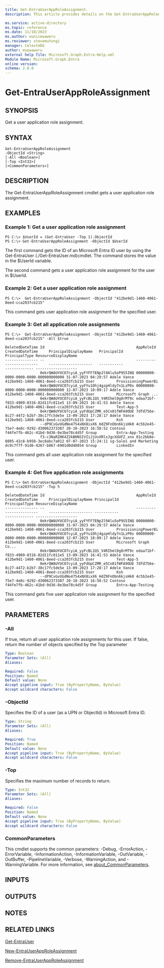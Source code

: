 ```yaml
---
title: Get-EntraUserAppRoleAssignment.
description: This article provides details on the Get-EntraUserAppRoleAssignment command.

ms.service: active-directory
ms.topic: reference
ms.date: 11/10/2023
ms.author: eunicewaweru
ms.reviewer: stevemutungi
manager: CelesteDG
author: msewaweru
external help file: Microsoft.Graph.Entra-Help.xml
Module Name: Microsoft.Graph.Entra
online version:
schema: 2.0.0
---
```


# Get-EntraUserAppRoleAssignment

## SYNOPSIS
Get a user application role assignment.

## SYNTAX

```
Get-EntraUserAppRoleAssignment
-ObjectId <String>
[-All <Boolean>]
[-Top <Int32>]
[<CommonParameters>]
```

## DESCRIPTION
The Get-EntraUserAppRoleAssignment cmdlet gets a user application role assignment.

## EXAMPLES

### Example 1: Get a user application role assignment
```
PS C:\> $UserId = (Get-EntraUser -Top 1).ObjectId
PS C:\> Get-EntraUserAppRoleAssignment -ObjectId $UserId
```

The first command gets the ID of an Microsoft Entra ID user by using the Get-EntraUser (./Get-EntraUser.md)cmdlet. 
The command stores the value in the $UserId variable.

The second command gets a user application role assignment for the user in $UserId.

### Example 2: Get a user application role assignment
```
PS C:\>  Get-EntraUserAppRoleAssignment -ObjectId "412be9d1-1460-4061-8eed-cca203fcb215"
```

This command gets user application role assignment for the specified user.

### Example 3: Get all application role assignments
```
PS C:\>  Get-EntraUserAppRoleAssignment -ObjectId "412be9d1-1460-4061-8eed-cca203fcb215" -All $true

DeletedDateTime Id                                          AppRoleId                            CreatedDateTime     PrincipalDisplayName   PrincipalId                          PrincipalType ResourceDisplayName
--------------- --                                          ---------                            ---------------     --------------------   -----------                          ------------- -------------------
                0ekrQWAUYUCO7cyiA_yyFYFF7ENp2l9Alu5oP9S5INQ 00000000-0000-0000-0000-000000000000 31-07-2023 04:29:57 Adele Vance            412be9d1-1460-4061-8eed-cca203fcb215 User          ProvisioningPowerBi
                0ekrQWAUYUCO7cyiA_yyFYu1Ohj4gzpHldy7n1LzP0s 00000000-0000-0000-0000-000000000000 12-07-2023 10:09:17 Adele Vance            412be9d1-1460-4061-8eed-cca203fcb215 User          Microsoft Graph ...
                0ekrQWAUYUCO7cyiA_yyFcBL1QS_V4RIhml0g8rMT9c edaa71bf-f833-4989-8316-82d11fc811e5 13-09-2023 16:41:53 Adele Vance            412be9d1-1460-4061-8eed-cca203fcb215 User          Test-App-5
                0ekrQWAUYUCO7cyiA_yyFdUpCZMR_e5Cn01fWFA9OUE 7dfd756e-8c27-4472-b2b7-38c17fc5de5e 13-09-2023 17:28:17 Adele Vance            412be9d1-1460-4061-8eed-cca203fcb215 User          Ksh
                --dP9CxGvUGdNo4754xNX8ixX6_HdZ9FnObn6kjsHk0 4c5b2e45-75e7-4e8c-9292-d30062373387 20-10-2023 16:58:52 Contoso                f44fe7fb-462c-41bd-9d36-8e3be78c4d5f Group         Entra-App-Testing
                f3-c3NaRZ0K4Z2kB0NSIVIiJjUvXRlxJgcXdUFZ_xno 01c2bb8e-0895-42c8-b950-3ec8abc7a012 07-07-2023 15:24:11 sg-Sales and Marketing dc9c7f7f-91d6-4267-b867-6901d0d48854 Group         LinkedIn
```

This command gets all user application role assignment for the specified user.

### Example 4: Get five application role assignments
```
PS C:\> Get-EntraUserAppRoleAssignment -ObjectId "412be9d1-1460-4061-8eed-cca203fcb215" -Top 5

DeletedDateTime Id                                          AppRoleId                            CreatedDateTime     PrincipalDisplayName PrincipalId                          PrincipalType ResourceDisplayName
--------------- --                                          ---------                            ---------------     -------------------- -----------                          ------------- -------------------
                0ekrQWAUYUCO7cyiA_yyFYFF7ENp2l9Alu5oP9S5INQ 00000000-0000-0000-0000-000000000000 31-07-2023 04:29:57 Adele Vance          412be9d1-1460-4061-8eed-cca203fcb215 User          ProvisioningPowerBi
                0ekrQWAUYUCO7cyiA_yyFYu1Ohj4gzpHldy7n1LzP0s 00000000-0000-0000-0000-000000000000 12-07-2023 10:09:17 Adele Vance          412be9d1-1460-4061-8eed-cca203fcb215 User          Microsoft Graph Co...
                0ekrQWAUYUCO7cyiA_yyFcBL1QS_V4RIhml0g8rMT9c edaa71bf-f833-4989-8316-82d11fc811e5 13-09-2023 16:41:53 Adele Vance          412be9d1-1460-4061-8eed-cca203fcb215 User          Test-App-5
                0ekrQWAUYUCO7cyiA_yyFdUpCZMR_e5Cn01fWFA9OUE 7dfd756e-8c27-4472-b2b7-38c17fc5de5e 13-09-2023 17:28:17 Adele Vance          412be9d1-1460-4061-8eed-cca203fcb215 User          Ksh
                --dP9CxGvUGdNo4754xNX8ixX6_HdZ9FnObn6kjsHk0 4c5b2e45-75e7-4e8c-9292-d30062373387 20-10-2023 16:58:52 Contoso              f44fe7fb-462c-41bd-9d36-8e3be78c4d5f Group         Entra-App-Testing
```

This command gets five user application role assignment for the specified user.

## PARAMETERS

### -All
If true, return all user application role assignments for this user.
If false, return the number of objects specified by the Top parameter

```yaml
Type: Boolean
Parameter Sets: (All)
Aliases:

Required: False
Position: Named
Default value: None
Accept pipeline input: True (ByPropertyName, ByValue)
Accept wildcard characters: False
```

### -ObjectId
Specifies the ID of a user (as a UPN or ObjectId) in Microsoft Entra ID.

```yaml
Type: String
Parameter Sets: (All)
Aliases:

Required: True
Position: Named
Default value: None
Accept pipeline input: True (ByPropertyName, ByValue)
Accept wildcard characters: False
```

### -Top
Specifies the maximum number of records to return.

```yaml
Type: Int32
Parameter Sets: (All)
Aliases:

Required: False
Position: Named
Default value: None
Accept pipeline input: True (ByPropertyName, ByValue)
Accept wildcard characters: False
```

### CommonParameters
This cmdlet supports the common parameters: -Debug, -ErrorAction, -ErrorVariable, -InformationAction, -InformationVariable, -OutVariable, -OutBuffer, -PipelineVariable, -Verbose, -WarningAction, and -WarningVariable. For more information, see [about_CommonParameters](http://go.microsoft.com/fwlink/?LinkID=113216).

## INPUTS

## OUTPUTS

## NOTES

## RELATED LINKS

[Get-EntraUser]()

[New-EntraUserAppRoleAssignment]()

[Remove-EntraUserAppRoleAssignment]()

